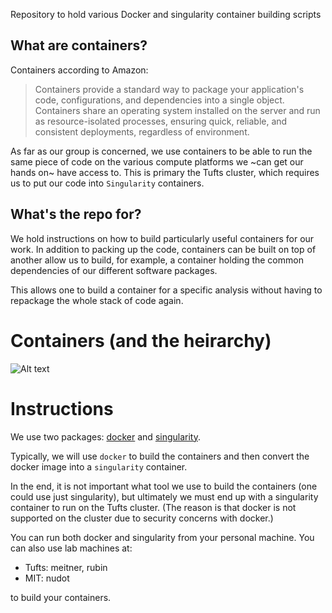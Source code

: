 Repository to hold various Docker and singularity container building scripts


## What are containers?

Containers according to Amazon:

>Containers provide a standard way to package your application's code, configurations, and dependencies into a single object.
>Containers share an operating system installed on the server and run as resource-isolated processes, ensuring quick,
>reliable, and consistent deployments, regardless of environment.

As far as our group is concerned, we use containers to be able to run the same piece of code on
the various compute platforms we ~can get our hands on~ have access to. This is primary the Tufts cluster, which requires
us to put our code into `Singularity` containers.

## What's the repo for?

We hold instructions on how to build particularly useful containers for our work.
In addition to packing up the code, containers can be built on top of another allow us to build, for example,
a container holding the common dependencies of our different software packages.

This allows one to build a container for a specific analysis without having to repackage the whole stack of code again.

# Containers (and the heirarchy)

![Alt text](https://g.gravizo.com/source/custom_mark10?https%3A%2F%2Fraw.githubusercontent.com%2FLArbys%2Flarbys-containers%2Fmaster%2Fcontainer_graph.dot)

# Instructions

We use two packages: [docker](https://www.docker.com/why-docker) and [singularity](https://www.sylabs.io/singularity/).

Typically, we will use `docker` to build the containers and then convert the docker image into a `singularity` container.

In the end, it is not important what tool we use to build the containers (one could use just singularity), but ultimately we must end up with a singularity container to run on the Tufts cluster.  (The reason is that docker is not supported on the cluster due to security concerns with docker.)

You can run both docker and singularity from your personal machine. You can also use lab machines at:

* Tufts: meitner, rubin
* MIT: nudot

to build your containers.



